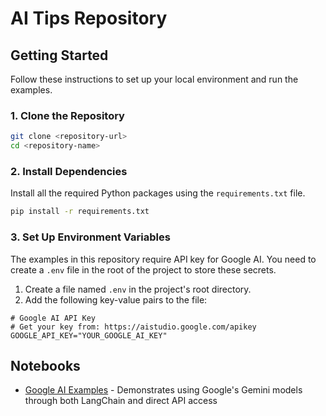 # AI Tips Repository

## Getting Started

Follow these instructions to set up your local environment and run the examples.

### 1. Clone the Repository

```bash
git clone <repository-url>
cd <repository-name>
```

### 2. Install Dependencies

Install all the required Python packages using the `requirements.txt` file.

```bash
pip install -r requirements.txt
```

### 3. Set Up Environment Variables

The examples in this repository require API key for Google AI. You need to create a `.env` file in the root of the project to store these secrets.

1. Create a file named `.env` in the project's root directory.
2. Add the following key-value pairs to the file:

```env
# Google AI API Key
# Get your key from: https://aistudio.google.com/apikey
GOOGLE_API_KEY="YOUR_GOOGLE_AI_KEY"
```

## Notebooks

- [Google AI Examples](./google_ai.ipynb) - Demonstrates using Google's Gemini models through both LangChain and direct API access
